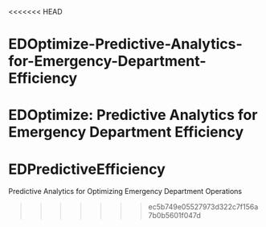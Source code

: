 <<<<<<< HEAD
# EDOptimize-Predictive-Analytics-for-Emergency-Department-Efficiency
EDOptimize: Predictive Analytics for Emergency Department Efficiency
=======
# EDPredictiveEfficiency
Predictive Analytics for Optimizing Emergency Department Operations
>>>>>>> ec5b749e05527973d322c7f156a7b0b5601f047d

